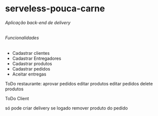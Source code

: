 # serveless-pouca-carne

###### Aplicação back-end de delivery 

###### Funcionalidades

* Cadastrar clientes
* Cadastrar Entregadores
* Cadastrar produtos
* Cadastrar pedidos
* Aceitar entregas


ToDo restaurante:
aprovar pedidos
editar produtos
editar pedidos
delete produtos

ToDo Client

só pode criar delivery se logado
remover produto do pedido